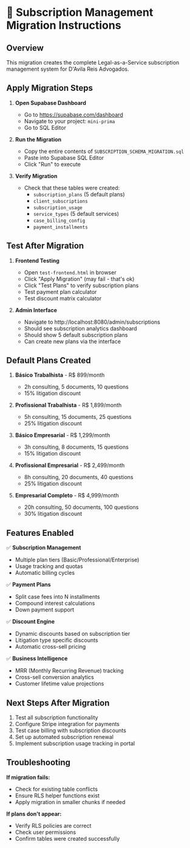 # 🚀 Subscription Management Migration Instructions

## Overview
This migration creates the complete Legal-as-a-Service subscription management system for D'Avila Reis Advogados.

## Apply Migration Steps

1. **Open Supabase Dashboard**
   - Go to https://supabase.com/dashboard
   - Navigate to your project: `mini-prima`
   - Go to SQL Editor

2. **Run the Migration**
   - Copy the entire contents of `SUBSCRIPTION_SCHEMA_MIGRATION.sql`
   - Paste into Supabase SQL Editor
   - Click "Run" to execute

3. **Verify Migration**
   - Check that these tables were created:
     - `subscription_plans` (5 default plans)
     - `client_subscriptions`
     - `subscription_usage`
     - `service_types` (5 default services)
     - `case_billing_config`
     - `payment_installments`

## Test After Migration

1. **Frontend Testing**
   - Open `test-frontend.html` in browser
   - Click "Apply Migration" (may fail - that's ok)
   - Click "Test Plans" to verify subscription plans
   - Test payment plan calculator
   - Test discount matrix calculator

2. **Admin Interface**
   - Navigate to http://localhost:8080/admin/subscriptions
   - Should see subscription analytics dashboard
   - Should show 5 default subscription plans
   - Can create new plans via the interface

## Default Plans Created

1. **Básico Trabalhista** - R$ 899/month
   - 2h consulting, 5 documents, 10 questions
   - 15% litigation discount

2. **Profissional Trabalhista** - R$ 1,899/month  
   - 5h consulting, 15 documents, 25 questions
   - 25% litigation discount

3. **Básico Empresarial** - R$ 1,299/month
   - 3h consulting, 8 documents, 15 questions  
   - 15% litigation discount

4. **Profissional Empresarial** - R$ 2,499/month
   - 8h consulting, 20 documents, 40 questions
   - 25% litigation discount

5. **Empresarial Completo** - R$ 4,999/month
   - 20h consulting, 50 documents, 100 questions
   - 30% litigation discount

## Features Enabled

✅ **Subscription Management**
- Multiple plan tiers (Basic/Professional/Enterprise)
- Usage tracking and quotas
- Automatic billing cycles

✅ **Payment Plans**
- Split case fees into N installments
- Compound interest calculations
- Down payment support

✅ **Discount Engine**  
- Dynamic discounts based on subscription tier
- Litigation type specific discounts
- Automatic cross-sell pricing

✅ **Business Intelligence**
- MRR (Monthly Recurring Revenue) tracking
- Cross-sell conversion analytics
- Customer lifetime value projections

## Next Steps After Migration

1. Test all subscription functionality
2. Configure Stripe integration for payments
3. Test case billing with subscription discounts
4. Set up automated subscription renewal
5. Implement subscription usage tracking in portal

## Troubleshooting

**If migration fails:**
- Check for existing table conflicts
- Ensure RLS helper functions exist
- Apply migration in smaller chunks if needed

**If plans don't appear:**
- Verify RLS policies are correct
- Check user permissions
- Confirm tables were created successfully
